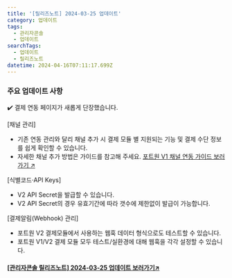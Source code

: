 ```yaml
---
title: '[릴리즈노트] 2024-03-25 업데이트'
category: 업데이트
tags:
  - 관리자콘솔
  - 업데이트
searchTags:
  - 업데이트
  - 릴리즈노트
datetime: 2024-04-16T07:11:17.699Z
---
```


<Callout title="2024년 3월 25일 관리자콘솔 업데이트 소식을 안내드립니다." />



### **주요 업데이트 사항**

✔️ 결제 연동 페이지가 새롭게 단장했습니다.

\[채널 관리]

- 기존 연동 관리와 달리 채널 추가 시 결제 모듈 별 지원되는 기능 및 결제 수단 정보를 쉽게 확인할 수 있습니다.
- 자세한 채널 추가 방법은 가이드를 참고해 주세요. [포트원 V1 채널 연동 가이드 보러가기 ↗](https://developers.portone.io/opi/ko/integration/ready/readme)

\[식별코드·API Keys]

- V2 API Secret을 발급할 수 있습니다.
- V2 API Secret의 경우 유효기간에 따라 갯수에 제한없이 발급이 가능합니다.

\[결제알림(Webhook) 관리]

- 포트원 V2 결제모듈에서 사용하는 웹훅 데이터 형식으로도 테스트할 수 있습니다.
- 포트원 V1/V2 결제 모듈 모두 테스트/실환경에 대해 웹훅을 각각 설정할 수 있습니다.

#### [\[관리자콘솔 릴리즈노트\] 2024-03-25 업데이트 보러가기↗](https://developers.portone.io/release-notes/console/2024-03-25?v=v1)

